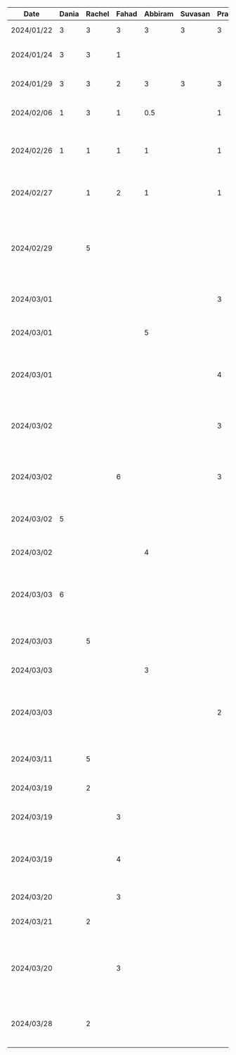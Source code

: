 | Date       | Dania | Rachel | Fahad | Abbiram | Suvasan | Pranavan | Task                                                                                                           |
|------------|-------|------|-------|---------|---------|----------|----------------------------------------------------------------------------------------------------------------|
| 2024/01/22 | 3     | 3    | 3     | 3       | 3       | 3        | Discussed D1,Setup Github                                                                                      |
| 2024/01/24 | 3     | 3    | 1     |         |         |          | Worked on D1 Proposal Document                                                                                 |
| 2024/01/29 | 3     | 3    | 2     | 3       | 3       | 3        | Finished D1 Proposal Document                                                                                  |
| 2024/02/06 | 1     | 3    | 1     | 0.5     |         | 1        | Worked on D2 Buddy Team Evaluation                                                                             |
| 2024/02/26 | 1     | 1    | 1     | 1       |         | 1        | Discussed features, brainstormed work items and divided tasks                                                  |
| 2024/02/27 |       | 1    | 2     | 1       |         | 1        | Created structure with MVVM design pattern for features                                                        |
| 2024/02/29 |       | 5    |       |         |         |          | Created features for home screen and design home screen components, finished d3 report for home screen section |
| 2024/03/01 |       |      |       |         |         | 3        | Initializated trip add screen layout UI                                                                        |
| 2024/03/01 |       |      |       | 5       |         |          | Create Expense View page and add Budget progress                                                               |
| 2024/03/01 |       |      |       |         |         | 4        | Created date picker and search bar components to search and add a destination                                  |
| 2024/03/02 |       |      |       |         |         | 3        | Created a data model for destinations and created card layout for each destination                             |
| 2024/03/02 |       |      | 6     |         |         | 3        | Setup Conversion Components for all conversions apart from currency                                            |
| 2024/03/02 | 5     |      |       |         |         |          | Created prototype for Language Translation Feature: UI                                                         |
| 2024/03/02 |       |      |       | 4       |         |          | Add list of expenses and mock data                                                                             |
| 2024/03/03 | 6     |      |       |         |         |          | Created prototype for Language Translation Feature: Translating Feature                                        |
| 2024/03/03 |       | 5    |       |         |         |          | Worked on home screen and authentication features                                                              |
| 2024/03/03 |       |      |       | 3       |         |          | Create Add Expense View                                                                                        |
| 2024/03/03 |       |      |       |         |         | 2        | Improved add screen UI by including a bottomModal view and refactored/merged my commits                        |
| 2024/03/11 |       | 5    |       |         |         |          | Worked on D4 Architectural Style Analysis                                                                      |
| 2024/03/19 |       | 2    |       |         |         |          | Worked on D4 Architectural Style Analysis                                                                      |
| 2024/03/19 |       |      | 3     |         |         |          | Work on D4 Architectural Style Analysis                                                                        |                    
| 2024/03/19 |       |      | 4     |         |         |          | Implement Repository Pattern throughout app adding in Hilt for Dependency Injection                            |                                                                      
| 2024/03/20 |       |      | 3     |         |         |          | Implement Firebaase Auth                                                                                       |                                                                               
| 2024/03/21 |       | 2    |       |         |         |          | work on home page brainstorm and ideas                                                                         |
| 2024/03/20 |       |      | 3     |         |         |          | Implement Currency Conversion Screen accessing two APIs to get conversion rate and contry flags                |                                                                               
| 2024/03/28 |       | 2    |       |         |         |          | work on home page brainstorm and ideas for FAQ section in home screen

